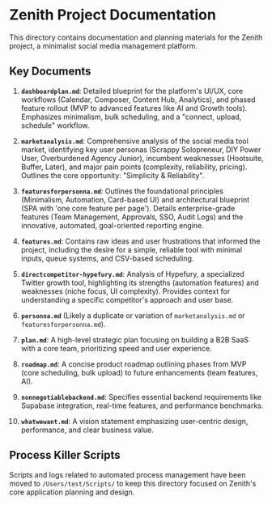 # Zenith Project Documentation

This directory contains documentation and planning materials for the Zenith project, a minimalist social media management platform.

## Key Documents

1.  **`dashboardplan.md`**: Detailed blueprint for the platform's UI/UX, core workflows (Calendar, Composer, Content Hub, Analytics), and phased feature rollout (MVP to advanced features like AI and Growth tools). Emphasizes minimalism, bulk scheduling, and a "connect, upload, schedule" workflow.

2.  **`marketanalysis.md`**: Comprehensive analysis of the social media tool market, identifying key user personas (Scrappy Solopreneur, DIY Power User, Overburdened Agency Junior), incumbent weaknesses (Hootsuite, Buffer, Later), and major pain points (complexity, reliability, pricing). Outlines the core opportunity: "Simplicity & Reliability".

3.  **`featuresforpersonna.md`**: Outlines the foundational principles (Minimalism, Automation, Card-based UI) and architectural blueprint (SPA with 'one core feature per page'). Details enterprise-grade features (Team Management, Approvals, SSO, Audit Logs) and the innovative, automated, goal-oriented reporting engine.

4.  **`features.md`**: Contains raw ideas and user frustrations that informed the project, including the desire for a simple, reliable tool with minimal inputs, queue systems, and CSV-based scheduling.

5.  **`directcompetitor-hypefury.md`**: Analysis of Hypefury, a specialized Twitter growth tool, highlighting its strengths (automation features) and weaknesses (niche focus, UI complexity). Provides context for understanding a specific competitor's approach and user base.

6.  **`personna.md`** (Likely a duplicate or variation of `marketanalysis.md` or `featuresforpersonna.md`).

7.  **`plan.md`**: A high-level strategic plan focusing on building a B2B SaaS with a core team, prioritizing speed and user experience.

8.  **`roadmap.md`**: A concise product roadmap outlining phases from MVP (core scheduling, bulk upload) to future enhancements (team features, AI).

9.  **`nonnegotiablebackend.md`**: Specifies essential backend requirements like Supabase integration, real-time features, and performance benchmarks.

10. **`whatwewant.md`**: A vision statement emphasizing user-centric design, performance, and clear business value.

## Process Killer Scripts

Scripts and logs related to automated process management have been moved to `/Users/test/Scripts/` to keep this directory focused on Zenith's core application planning and design.